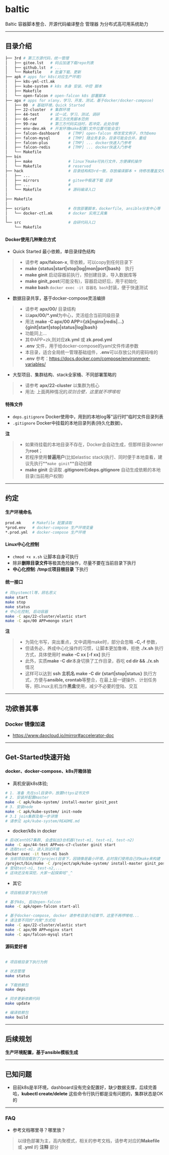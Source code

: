 # baltic
Baltic 容器脚本整合、开源代码编译整合 管理器
为分布式高可用系统助力

---
## 目录介绍
```bash
├── 3rd # 第三方源代码，统一管理
│   ├── gitee.lst   # 码云加速下载repo列表
│   ├── github.lst  # ...
│   └── Makefile    # 批量下载、更新
├── apk # apps for k8s(对应生产环境)
│   ├── k8s-yml-ctl.mk
│   ├── kube-system # k8s 本身 安装、中控 脚本
│   ├── Makefile
│   └── open-falcon # open-falcon k8s 部署脚本
├── apx # apps for x(any，学习、开发、测试，基于docker/docker-compose)
│   ├── 00  # 基础环境，Quick Started
│   ├── 22-cluster  # 集群环境
│   ├── 44-test     # 试一试，学习、测试、调研
│   ├── 66-ref      # 第三方优秀脚本范例
│   ├── 99-raw      # 第三方代码实战时，若冲突，此处存根
│   ├── env-dev.mk  # 开发环境make配置(文件位置可能会变)
│   ├── falcon-dashboard    # [TMP] open-falcon 修改官文例子，作为Demo
│   ├── falcon-mysql        # [TMP] 随业务复杂，目录可能会合并，重组
│   ├── falcon-plus         # [TMP] ... docker快速入门参考
│   ├── falcon-redis        # [TMP] ... docker快速入门参考
│   └── Makefile
├── bin
│   ├── make                # linux下make可执行文件，方便祼机操作
│   └── Makefile            # reserved
├── hack                    # 目录结构和3rd一致，存放编译脚本 + 待修改覆盖文件
│   ├── ...
│   ├── mirrors             # gitee中极速下载 目录 
│   ├── ...                 # 
│   └── Makefile            # 源码编译入口
│
├── Makefile
│
├── scripts                 # 存放部署脚本，dockerfile, ansible分发中心等
│   └── docker-ctl.mk       # docker 实用工具集
│
└── src                     # 自研代码入口
    └── Makefile
```

#### Docker使用几种聚合方式
- Quick Started 最小依赖，单目录绿色结构
> - 请参考 **apx/falcon-x**, 零依赖，可以copy到任何目录下
> - **make {status|start|stop|log|mon|port|bash}**　执行
> - **make ginit** 启动容器前执行，预创建目录，导入数据库等
> - **make ginit_post**(可能没有)，容器启动好后，用于初始化
> - **make bash** `docker exec -it 容器名 bash`封装，便于快速测试

- 数据目录共享，基于docker-compose灵活编排
> - 请参考 **apx/00/** 目录结构
> - 以**apx/00/*.yml**为中心，灵活组合当前同级目录
> - 用法 **make -C apx/00 APP={zk|nginx|redis|...} {ginit|start|stop|status|log|bash}**
> - 功能同上...
> - 其中APP=zk,则对应**zk.yml** 或 **zk.prod.yml**
> - **.env** 文件，用于给docker-compose的yaml文件传递参数
> - 本目录，适合全局统一管理基础组件，**.env**可以存放公共的密码啥的
> - **.env** 参考：https://docs.docker.com/compose/environment-variables/

- 大型项目、集群结构、stack全家桶、不同部署策略的
> - 请参考 **apx/22-cluster** 以集群为核心
> - 用法: 上面两种情况的*双剑合壁，这里就不啰嗦啦*


#### 特殊文件
- `deps.gitignore` Docker使用中，用到的本地log等"运行时"临时文件目录列表
- `.gitignore` Docker中挂载的本地目录列表(持久化数据)，

**注**
> - 如果待挂载的本地目录不存在，Docker会自动生成，但那样目录owner为**root**；
> - 若程序使用**普遍用户**(比如elastisc stack)执行、同时便于本地查看，建议先执行**`make ginit`**自动创建
> - **make ginit** 会读取 **.gitignore**和**deps.gitignore** 自动生成依赖的本地目录(当前用户权限)

---
## 约定

#### 生产环境命名
```bash
prod.mk     # Makefile 配置读取
*prod.env   # docker-compose 生产环境变量
*.prod.yml  # docker-compose 生产环境
```

#### Linux中心化控制
- `chmod +x x.sh` 让脚本自身可执行
- 除非**删除目录文件**等极其危险操作，尽量不要在当前目录下执行
- **中心化控制**: **/tmp**或**项目根目录** 下执行 


#### 统一接口
```bash
# 同systemctl等，顾名思义
make start
make stop
make status
# 中心化控制, 启动容器
make -C apx/22-cluster/elastic start
make -C apx/00 APP=mongo start
```

**注**
> - 为简化书写，突出重点，文中调用make时，部分会忽略 **-C,-f** 参数，
> - 但请务必，养成中心化操作的习惯，让脚本更加鲁棒，拒绝 **./x.sh** 执行方式，具体使用时 **make -C xx [-f xx]** 执行
> - 此外，实质**make -C dir**本身切换了工作目录，吞吃 **cd dir && ./x.sh** 情况
> - 这样可以达到 **ssh 主机名 make -C dir {start|stop|status}** 执行方式，方便与**ansible, crontab**等整合，在最上层一键操作、计划任务等，把Linux主机当作**黑盒**使用，减少不必要的登陆、交互


---
## 功欲善其事

### Docker 镜像加速
- https://www.daocloud.io/mirror#accelerator-doc


---
## Get-Started快速开始

#### docker、docker-compose、k8s开箱体验
- 真机安装k8s体验;
```bash
# 1. 准备 先在ssl目录中，放置https证书文件
# 2. 安装并配置master
make -C apk/kube-system/ install-master ginit_post
# 3. 安装node
make -C apk/kube-system/ init-node
# 3.1 join集群及每一步详情
# 请参见 apk/kube-system/README.md
```
- docker/k8s in docker
```bash
# 启动CentOS7集群, 会虚拟出3台机器(test-m1, test-n1, test-n2)
make -C apx/44-test APP=os-c7-cluster ginit start
# 选取test-m1，进入测试环境
docker exec -it test-m1 bash
# 当前项目挂载到了/project目录下，因镜像是最小环境，此时我们使用自己的make来构建
/project/bin/make -C /project/apk/kube-system/ install-master ginit_post
# 登陆test-n1, test-n2,...
# 这块还没有深挖，大家一起探索哈^_^
```

- 其它
```bash
# 项目根目录下执行为例

# 基于k8s, 启动open-falcon
make -C apk/open-falcon start-all

# 基于docker-compose, docker 请参考目录介绍章节，这里不再啰嗦哈...
# 请注意不同的"内聚"方式哈
make -C apx/22-cluster/elastic start
make -C apx/00 APP=nginx start
make -C apx/falcon-mysql start

```

#### 源码爱好者
```bash

# 项目根目录下执行为例

# 状态管理
make status

# 下载依赖包
make deps

# 同步更新依赖代码
make update

# 编译依赖包
make build
```

---
## 后续规划
**生产环境配置，基于ansible模板生成**


---
## 已知问题
- 目前k8s是半环境，dashboard没有完全配置好，缺少数据支撑，后续完善哈，**kubectl create/delete** 这些命令行执行都是没有问题的，集群状态是OK的
  


---
### FAQ
- 参考文档哪里寻？哪里放？
> 以绿色部署为主，高内聚模式，相关的参考文档，请参考对应的**Makefile** 或 **.yml** 的 **注释** 部分